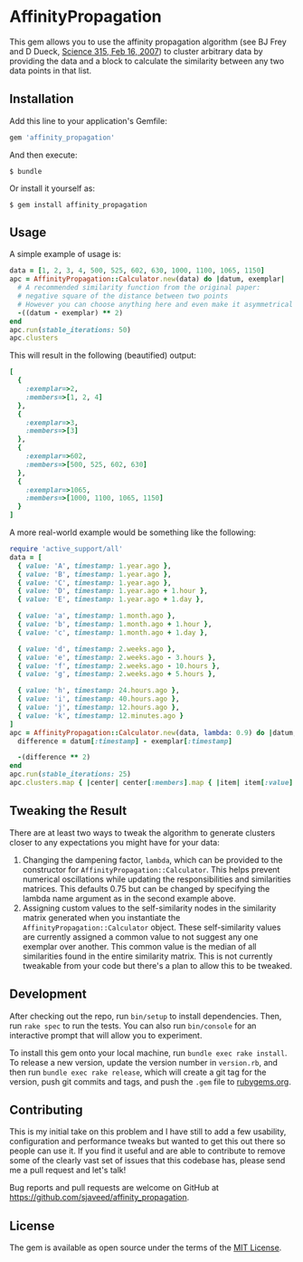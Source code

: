 # AffinityPropagation

This gem allows you to use the affinity propagation algorithm (see BJ Frey and D Dueck,
[Science 315, Feb 16, 2007](http://www.psi.toronto.edu/affinitypropagation/FreyDueckScience07.pdf)) to cluster arbitrary
data by providing the data and a block to calculate the similarity between any two data points in that list.

## Installation

Add this line to your application's Gemfile:

```ruby
gem 'affinity_propagation'
```

And then execute:

    $ bundle

Or install it yourself as:

    $ gem install affinity_propagation

## Usage

A simple example of usage is:

```ruby
data = [1, 2, 3, 4, 500, 525, 602, 630, 1000, 1100, 1065, 1150]
apc = AffinityPropagation::Calculator.new(data) do |datum, exemplar|
  # A recommended similarity function from the original paper:
  # negative square of the distance between two points
  # However you can choose anything here and even make it asymmetrical if your data needs it
  -((datum - exemplar) ** 2)
end
apc.run(stable_iterations: 50)
apc.clusters
```
This will result in the following (beautified) output:
```ruby
[
  {
    :exemplar=>2,
    :members=>[1, 2, 4]
  },
  {
    :exemplar=>3,
    :members=>[3]
  },
  {
    :exemplar=>602,
    :members=>[500, 525, 602, 630]
  },
  {
    :exemplar=>1065,
    :members=>[1000, 1100, 1065, 1150]
  }
]
```
A more real-world example would be something like the following:
```ruby
require 'active_support/all'
data = [
  { value: 'A', timestamp: 1.year.ago },
  { value: 'B', timestamp: 1.year.ago },
  { value: 'C', timestamp: 1.year.ago },
  { value: 'D', timestamp: 1.year.ago + 1.hour },
  { value: 'E', timestamp: 1.year.ago + 1.day },

  { value: 'a', timestamp: 1.month.ago },
  { value: 'b', timestamp: 1.month.ago + 1.hour },
  { value: 'c', timestamp: 1.month.ago + 1.day },

  { value: 'd', timestamp: 2.weeks.ago },
  { value: 'e', timestamp: 2.weeks.ago - 3.hours },
  { value: 'f', timestamp: 2.weeks.ago - 10.hours },
  { value: 'g', timestamp: 2.weeks.ago + 5.hours },

  { value: 'h', timestamp: 24.hours.ago },
  { value: 'i', timestamp: 40.hours.ago },
  { value: 'j', timestamp: 12.hours.ago },
  { value: 'k', timestamp: 12.minutes.ago }
]
apc = AffinityPropagation::Calculator.new(data, lambda: 0.9) do |datum, exemplar|
  difference = datum[:timestamp] - exemplar[:timestamp]

  -(difference ** 2)
end
apc.run(stable_iterations: 25)
apc.clusters.map { |center| center[:members].map { |item| item[:value] } }
```
## Tweaking the Result
There are at least two ways to tweak the algorithm to generate clusters closer to any expectations you might have for
your data:

1. Changing the dampening factor, `lambda`, which can be provided to the constructor for `AffinityPropagation::Calculator`.
This helps prevent numerical oscillations while updating the responsibilities and similarities matrices.  This defaults
0.75 but can be changed by specifying the lambda name argument as in the second example above.
1. Assigning custom values to the self-similarity nodes in the similarity matrix generated when you instantiate the
`AffinityPropagation::Calculator` object.  These self-similarity values are currently assigned a common value to
not suggest any one exemplar over another.  This common value is the median of all similarities found in the entire
similarity matrix.  This is not currently tweakable from your code but there's a plan to allow this to be tweaked.

## Development

After checking out the repo, run `bin/setup` to install dependencies. Then, run `rake spec` to run the tests. You can also run `bin/console` for an interactive prompt that will allow you to experiment.

To install this gem onto your local machine, run `bundle exec rake install`. To release a new version, update the version number in `version.rb`, and then run `bundle exec rake release`, which will create a git tag for the version, push git commits and tags, and push the `.gem` file to [rubygems.org](https://rubygems.org).

## Contributing

This is my initial take on this problem and I have still to add a few usability, configuration and performance tweaks
but wanted to get this out there so people can use it.  If you find it useful and are able to contribute to remove some
of the clearly vast set of issues that this codebase has, please send me a pull request and let's talk!
 
Bug reports and pull requests are welcome on GitHub at https://github.com/sjaveed/affinity_propagation.

## License

The gem is available as open source under the terms of the [MIT License](http://opensource.org/licenses/MIT).
